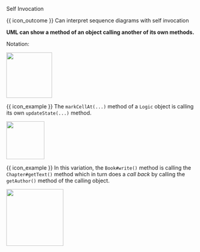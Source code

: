 <span id="title">Self Invocation</span>

<span id="prereqs"></span>

<span id="outcomes">{{ icon_outcome }} Can interpret sequence diagrams with self invocation</span>

<div id="body">

**UML can show a method of an object calling another of its own methods.**

Notation:

<img src="{{baseUrl}}/uml/sequenceDiagrams/selfInvocation/images/notation.png" height="120" />
<p/>

<tip-box>

{{ icon_example }} The `markCellAt(...)` method of a `Logic` object is calling its own `updateState(...)` method.

<img src="{{baseUrl}}/uml/sequenceDiagrams/selfInvocation/images/logic.png" height="100" />
<p/>

{{ icon_example }} In this variation, the `Book#write()` method is calling the `Chapter#getText()` method which in turn does a _call back_ by calling the `getAuthor()` method of the calling object.

<img src="{{baseUrl}}/uml/sequenceDiagrams/selfInvocation/images/callBack.png" height="150" />
<p/>

</tip-box>

</div>

<div id="extras">
</div>